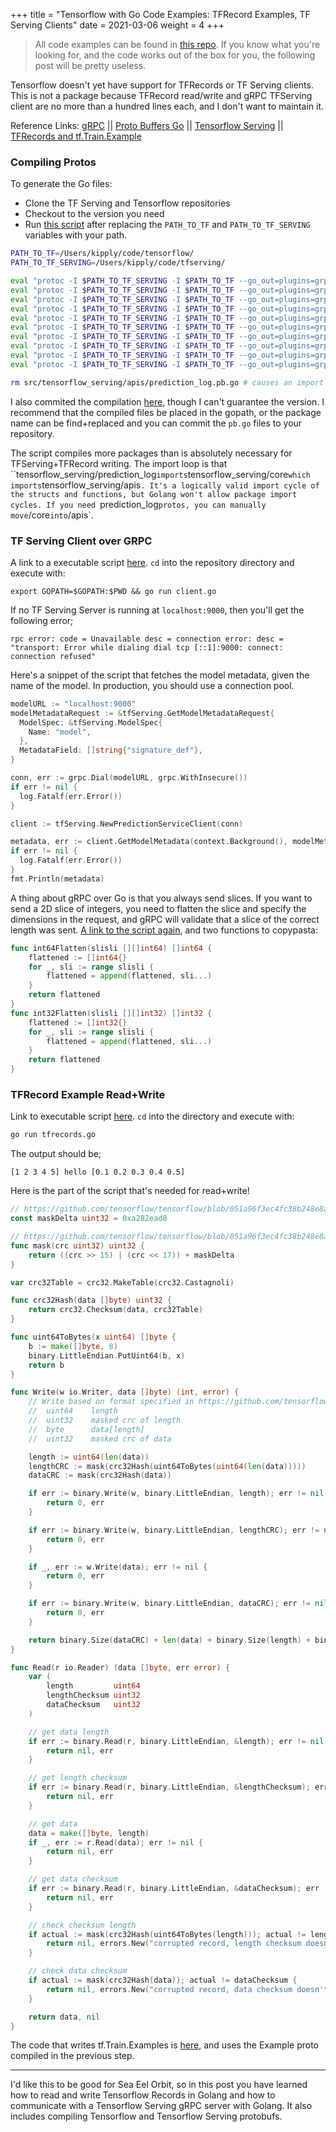 +++
title = "Tensorflow with Go Code Examples: TFRecord Examples, TF Serving Clients"
date = 2021-03-06
weight = 4
+++

> All code examples can be found in [this repo](https://github.com/kipply/tf-go-examples). If you know what you're looking for, and the code works out of the box for you, the following post will be pretty useless. 

Tensorflow doesn't yet have support for TFRecords or TF Serving clients. This is not a package because TFRecord read/write and gRPC TFServing client are no more than a hundred lines each, and I don't want to maintain it. 

Reference Links: [gRPC](https://grpc.io/) || [Proto Buffers Go](https://developers.google.com/protocol-buffers/docs/gotutorial) || [Tensorflow Serving](https://www.tensorflow.org/tfx/serving/serving_basic) || [TFRecords and tf.Train.Example](https://www.tensorflow.org/tutorials/load_data/tfrecord) 

### Compiling Protos

To generate the Go files: 

- Clone the TF Serving and Tensorflow repositories
- Checkout to the version you need 
- Run [this script](https://github.com/kipply/tf-go-examples/blob/master/compile.sh) after replacing the `PATH_TO_TF` and `PATH_TO_TF_SERVING` variables with your path.

```bash
PATH_TO_TF=/Users/kipply/code/tensorflow/
PATH_TO_TF_SERVING=/Users/kipply/code/tfserving/

eval "protoc -I $PATH_TO_TF_SERVING -I $PATH_TO_TF --go_out=plugins=grpc:src/ $PATH_TO_TF_SERVING/tensorflow_serving/apis/*.proto"
eval "protoc -I $PATH_TO_TF_SERVING -I $PATH_TO_TF --go_out=plugins=grpc:src/ $PATH_TO_TF_SERVING/tensorflow_serving/config/*.proto"
eval "protoc -I $PATH_TO_TF_SERVING -I $PATH_TO_TF --go_out=plugins=grpc:src/ $PATH_TO_TF_SERVING/tensorflow_serving/util/*.proto"
eval "protoc -I $PATH_TO_TF_SERVING -I $PATH_TO_TF --go_out=plugins=grpc:src/ $PATH_TO_TF_SERVING/tensorflow_serving/core/*.proto"
eval "protoc -I $PATH_TO_TF_SERVING -I $PATH_TO_TF --go_out=plugins=grpc:src/ $PATH_TO_TF_SERVING/tensorflow_serving/sources/storage_path/*.proto"
eval "protoc -I $PATH_TO_TF_SERVING -I $PATH_TO_TF --go_out=plugins=grpc:src/ $PATH_TO_TF/tensorflow/core/framework/*.proto"
eval "protoc -I $PATH_TO_TF_SERVING -I $PATH_TO_TF --go_out=plugins=grpc:src/ $PATH_TO_TF/tensorflow/core/example/*.proto"
eval "protoc -I $PATH_TO_TF_SERVING -I $PATH_TO_TF --go_out=plugins=grpc:src/ $PATH_TO_TF/tensorflow/core/lib/core/*.proto"
eval "protoc -I $PATH_TO_TF_SERVING -I $PATH_TO_TF --go_out=plugins=grpc:src/ $PATH_TO_TF/tensorflow/core/protobuf/*.proto"
eval "protoc -I $PATH_TO_TF_SERVING -I $PATH_TO_TF --go_out=plugins=grpc:src/ $PATH_TO_TF/tensorflow/stream_executor/*.proto"

rm src/tensorflow_serving/apis/prediction_log.pb.go # causes an import loop
```

I also commited the compilation [here](https://github.com/kipply/tf-go-examples/tree/master/src), though I can't guarantee the version. I recommend that the compiled files be placed in the gopath, or the package name can be find+replaced and you can commit the `pb.go` files to your repository. 

The script compiles more packages than is absolutely necessary for TFServing+TFRecord writing. The import loop is that ``tensorflow_serving/prediction_log` imports `tensorflow_serving/core` which imports `tensorflow_serving/apis`. It's a logically valid import cycle of the structs and functions, but Golang won't allow package import cycles. If you need `prediction_log` protos, you can manually move `/core` into `/apis`.

### TF Serving Client over GRPC

A link to a executable script [here](https://github.com/kipply/tf-go-examples/blob/master/client.go). `cd` into the repository directory and execute with: 

```
export GOPATH=$GOPATH:$PWD && go run client.go
```

If no TF Serving Server is running at `localhost:9000`, then you'll get the following error; 

```
rpc error: code = Unavailable desc = connection error: desc = "transport: Error while dialing dial tcp [::1]:9000: connect: connection refused"
```

Here's a snippet of the script that fetches the model metadata, given the name of the model. In production, you should use a connection pool. 

```go
modelURL := "localhost:9000"
modelMetadataRequest := &tfServing.GetModelMetadataRequest{
  ModelSpec: &tfServing.ModelSpec{
    Name: "model",
  },
  MetadataField: []string{"signature_def"},
}

conn, err := grpc.Dial(modelURL, grpc.WithInsecure())
if err != nil {
  log.Fatalf(err.Error())
}

client := tfServing.NewPredictionServiceClient(conn)

metadata, err := client.GetModelMetadata(context.Background(), modelMetadataRequest)
if err != nil {
  log.Fatalf(err.Error())
}
fmt.Println(metadata)
```

A thing about gRPC over Go is that you always send slices. If you want to send a 2D slice of integers, you need to flatten the slice and specify the dimensions in the request, and gRPC will validate that a slice of the correct length was sent. [A link to the script again](https://github.com/kipply/tf-go-examples/blob/master/client.go#L48), and two functions to copypasta:

```go
func int64Flatten(slisli [][]int64) []int64 {
	flattened := []int64{}
	for _, sli := range slisli {
		flattened = append(flattened, sli...)
	}
	return flattened
}
func int32Flatten(slisli [][]int32) []int32 {
	flattened := []int32{}
	for _, sli := range slisli {
		flattened = append(flattened, sli...)
	}
	return flattened
}
```

### TFRecord Example Read+Write 

Link to executable script [here](https://github.com/kipply/tf-go-examples/blob/master/tfrecords.go). `cd` into the directory and execute with:

```bash
go run tfrecords.go
```

The output should be; 

```
[1 2 3 4 5] hello [0.1 0.2 0.3 0.4 0.5]
```

Here is the part of the script that's needed for read+write! 

```go
// https://github.com/tensorflow/tensorflow/blob/051a96f3ec4fc38b248e8ae8ad2f8ad124eda59b/tensorflow/core/lib/hash/crc32c.h
const maskDelta uint32 = 0xa282ead8

// https://github.com/tensorflow/tensorflow/blob/051a96f3ec4fc38b248e8ae8ad2f8ad124eda59b/tensorflow/core/lib/hash/crc32c.h#L53-L56
func mask(crc uint32) uint32 {
	return ((crc >> 15) | (crc << 17)) + maskDelta
}

var crc32Table = crc32.MakeTable(crc32.Castagnoli)

func crc32Hash(data []byte) uint32 {
	return crc32.Checksum(data, crc32Table)
}

func uint64ToBytes(x uint64) []byte {
	b := make([]byte, 8)
	binary.LittleEndian.PutUint64(b, x)
	return b
}

func Write(w io.Writer, data []byte) (int, error) {
	// Write based on format specified in https://github.com/tensorflow/tensorflow/blob/051a96f3ec4fc38b248e8ae8ad2f8ad124eda59b/tensorflow/core/lib/io/record_writer.cc#L124-L128
	//  uint64    length
	//  uint32    masked crc of length
	//  byte      data[length]
	//  uint32    masked crc of data

	length := uint64(len(data))
	lengthCRC := mask(crc32Hash(uint64ToBytes(uint64(len(data)))))
	dataCRC := mask(crc32Hash(data))

	if err := binary.Write(w, binary.LittleEndian, length); err != nil {
		return 0, err
	}

	if err := binary.Write(w, binary.LittleEndian, lengthCRC); err != nil {
		return 0, err
	}

	if _, err := w.Write(data); err != nil {
		return 0, err
	}

	if err := binary.Write(w, binary.LittleEndian, dataCRC); err != nil {
		return 0, err
	}

	return binary.Size(dataCRC) + len(data) + binary.Size(length) + binary.Size(lengthCRC), nil
}

func Read(r io.Reader) (data []byte, err error) {
	var (
		length         uint64
		lengthChecksum uint32
		dataChecksum   uint32
	)

	// get data length
	if err := binary.Read(r, binary.LittleEndian, &length); err != nil {
		return nil, err
	}

	// get length checksum
	if err := binary.Read(r, binary.LittleEndian, &lengthChecksum); err != nil {
		return nil, err
	}

	// get data
	data = make([]byte, length)
	if _, err := r.Read(data); err != nil {
		return nil, err
	}

	// get data checksum
	if err := binary.Read(r, binary.LittleEndian, &dataChecksum); err != nil {
		return nil, err
	}

	// check checksum length
	if actual := mask(crc32Hash(uint64ToBytes(length))); actual != lengthChecksum {
		return nil, errors.New("corrupted record, length checksum doesn't match")
	}

	// check data checksum
	if actual := mask(crc32Hash(data)); actual != dataChecksum {
		return nil, errors.New("corrupted record, data checksum doesn't match")
	}

	return data, nil
}
```

The code that writes tf.Train.Examples is [here](https://github.com/kipply/tf-go-examples/blob/master/tfrecords.go), and uses the Example proto compiled in the previous step. 

---

I'd like this to be good for Sea Eel Orbit, so in this post you have learned how to read and write Tensorflow Records in Golang and how to communicate with a Tensorflow Serving gRPC server with Golang. It also includes compiling Tensorflow and Tensorflow Serving protobufs. 

